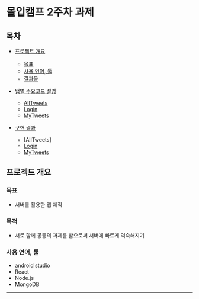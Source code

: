 # 몰입캠프 2주차 과제

## 목차

+ [프로젝트 개요](#프로젝트-개요)
    + [목표](#목표)
    + [사용 언어, 툴](#사용-언어-툴)
    + [결과물](#결과물)


+ [탭별 주요코드 설명](#탭별-주요코드-설명)
    + [AllTweets](#AllTweets)
    + [Login](#Login)
    + [MyTweets](#MyTweets)

+ [구현 결과](#구현-결과)
    + [AllTweets]
    + [Login](#2-연락처)
    + [MyTweets](#3-스톱워치)

## 프로젝트 개요

### 목표
  + 서버를 활용한 앱 제작
  
### 목적
  + 서로 함께 공통의 과제를 함으로써 서버에 빠르게 익숙해지기
  
### 사용 언어, 툴
  + android studio
  + React
  + Node.js
  + MongoDB
  

---------------------------
